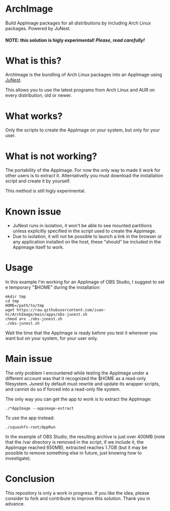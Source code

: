 # ArchImage
Build AppImage packages for all distributions by including Arch Linux packages. Powered by JuNest.

#### NOTE: this solution is higly experimental! *Please, read carefully!*

# What is this?
ArchImage is the bundling of Arch Linux packages into an AppImage using [JuNest](https://github.com/fsquillace/junest).

This allows you to use the latest programs from Arch Linux and AUR on every distribution, old or newer.

# What works?
Only the scripts to create the AppImage on your system, but only for your user.

# What is not working?
The portability of the AppImage. For now the only way to made it work for other users is to extract it. Alternativelly you must download the installation script and create it by yourself.

This method is still higly experimental.

# Known issue
- JuNest runs in isolation, it won't be able to see mounted partitions unless explicitly specified in the script used to create the Appimage.
- Due to isolation, it will not be possible to launch a link in the browser or any application installed on the host, these "should" be included in the Appimage itself to work.

# Usage
In this example I'm working for an AppImage of OBS Studio, I suggest to set e temporary "$HOME" during the installation:

    mkdir tmp
    cd tmp
    HOME=/path/to/tmp
    wget https://raw.githubusercontent.com/ivan-hc/ArchImage/main/apps/obs-junest.sh
    chmod a+x ./obs-junest.sh
    ./obs-junest.sh

Wait the time that the AppImage is ready before you test it wherever you want but on your system, for your user only.

# Main issue
The only problem I encountered while testing the AppImage under a different account was that it recognized the $HOME as a read-only filesystem. Junest by default must rewrite and update its wrapper scripts, and cannot do so if forced into a read-only file system.

The only way you can get the app to work is to extract the AppImage:

    ./*AppImage --appimage-extract
To use the app instead:

    ./squashfs-root/AppRun

In the example of OBS Studio, the resulting archive is just over 400MB (note that the /var directory is removed in the script, if we include it, the AppImage reached 650MB), extracted reaches 1.7GB (but it may be possible to remove something else in future, just knowing how to investigate).

# Conclusion
This repository is only a work in progress. If you like the idea, please consider to fork and contribute to improve this solution. Thank you in advance.
